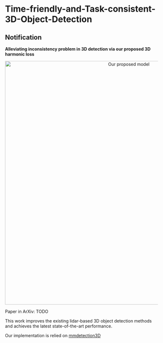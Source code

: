 # Time-friendly-and-Task-consistent-3D-Object-Detection
  
## Notification  

**Alleviating inconsistency problem in 3D detection via our proposed 3D harmonic loss**  

<p align="center">
<img src="model_architecture.png" alt="Our proposed model" align="middle" width="800"/>
</p>

Paper in ArXiv: TODO

This work improves the existing lidar-based 3D object detection methods and achieves the latest state-of-the-art performance.    

Our implementation is relied on [mmdetection3D](https://github.com/open-mmlab/mmdetection3d)

##

